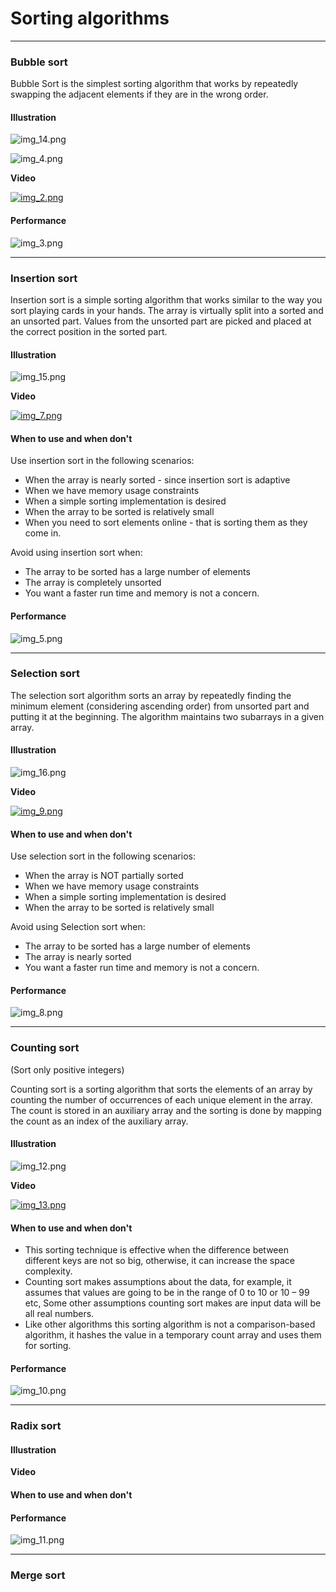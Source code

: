# Sorting algorithms
---

### Bubble sort

Bubble Sort is the simplest sorting algorithm that works by repeatedly 
swapping the adjacent elements if they are in the wrong order.

#### Illustration

![img_14.png](img_14.png)

![img_4.png](img_4.png)

**Video**

[![img_2.png](img_2.png)](https://www.youtube.com/watch?v=xli_FI7CuzA&ab_channel=MichaelSambol)

#### Performance

![img_3.png](img_3.png)

---

### Insertion sort

Insertion sort is a simple sorting algorithm that works similar to the 
way you sort playing cards in your hands. The array is virtually split into 
a sorted and an unsorted part. Values from the unsorted part
are picked and placed at the correct position in the sorted part.

#### Illustration

![img_15.png](img_15.png)

**Video**

[![img_7.png](img_7.png)](https://www.youtube.com/watch?v=JU767SDMDvA&ab_channel=MichaelSambol)

#### When to use and when don't

Use insertion sort in the following scenarios:

- When the array is nearly sorted - since insertion sort is adaptive
- When we have memory usage constraints
- When a simple sorting implementation is desired
- When the array to be sorted is relatively small
- When you need to sort elements online - that is sorting them as they come in.

Avoid using insertion sort when:

- The array to be sorted has a large number of elements
- The array is completely  unsorted
- You want a faster run time and memory is not a concern.

#### Performance

![img_5.png](img_5.png)

---

### Selection sort

The selection sort algorithm sorts an array by repeatedly finding 
the minimum element (considering ascending order) from unsorted part and
putting it at the beginning. 
The algorithm maintains two subarrays in a given array.

#### Illustration

![img_16.png](img_16.png)

**Video**

[![img_9.png](img_9.png)](https://www.youtube.com/watch?v=g-PGLbMth_g&ab_channel=MichaelSambol)

#### When to use and when don't

Use selection sort in the following scenarios:

- When the array is NOT partially sorted
- When we have memory usage constraints
- When a simple sorting implementation is desired
- When the array to be sorted is relatively small

Avoid using Selection sort when:

- The array to be sorted has a large number of elements
- The array is nearly sorted
- You want a faster run time and memory is not a concern.

#### Performance

![img_8.png](img_8.png)

---

### Counting sort
(Sort only positive integers)

Counting sort is a sorting algorithm that sorts the elements of an array 
by counting the number of occurrences of each unique element in the array. 
The count is stored in an auxiliary array and the sorting is done by mapping the count as an index of the auxiliary array.

#### Illustration

![img_12.png](img_12.png)

**Video**

[![img_13.png](img_13.png)](https://www.youtube.com/watch?v=OKd534EWcdk)

#### When to use and when don't

- This sorting technique is effective when the difference between different keys are not so big, otherwise, it can increase the space complexity.
- Counting sort makes assumptions about the data, for example, it assumes that values are going to be in the range of 0 to 10 or 10 – 99 etc, Some other assumptions counting sort makes are input data will be all real numbers.
- Like other algorithms this sorting algorithm is not a comparison-based algorithm, it hashes the value in a temporary count array and uses them for sorting.
#### Performance

![img_10.png](img_10.png)

---

### Radix sort


#### Illustration

**Video**

#### When to use and when don't


#### Performance

![img_11.png](img_11.png)

---

### Merge sort